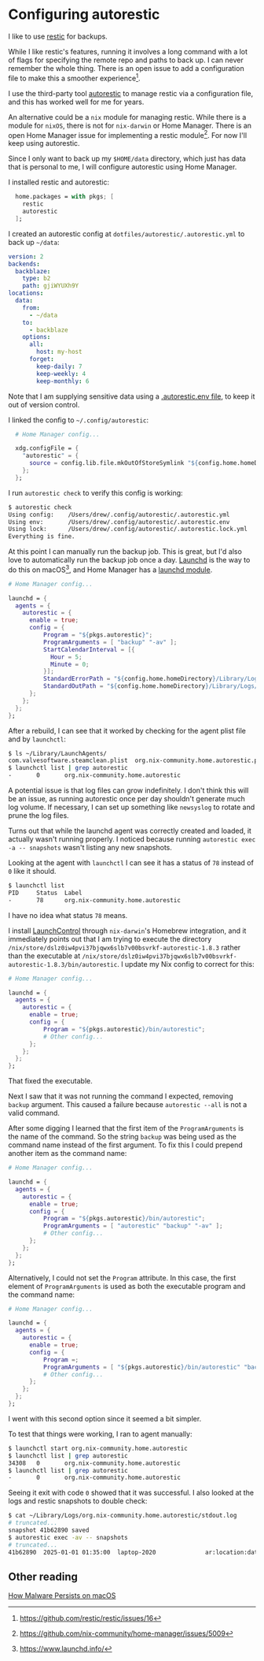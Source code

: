 # Configuring autorestic

I like to use [restic](https://restic.net/) for backups.

While I like restic's features, running it involves a long command with a lot of flags for
specifying the remote repo and paths to back up.
I can never remember the whole thing.
There is an open issue to add a configuration file to make this a smoother experience[^1].

I use the third-party tool [autorestic](https://github.com/restic/restic/issues/16) to manage restic via a
configuration file, and this has worked well for me for years.

An alternative could be a `nix` module for managing restic.
While there is a module for `nixOS`, there is not for `nix-darwin` or Home Manager.
There is an open Home Manager issue for implementing a restic module[^2].
For now I'll keep using autorestic.

Since I only want to back up my `$HOME/data` directory,
which just has data that is personal to me,
I will configure autorestic using Home Manager.

I installed restic and autorestic:

```nix
  home.packages = with pkgs; [
    restic
    autorestic
  ];
```

I created an autorestic config at `dotfiles/autorestic/.autorestic.yml` to back up `~/data`:

```yaml
version: 2
backends:
  backblaze:
    type: b2
    path: gjiWYUXh9Y
locations:
  data:
    from:
      - ~/data
    to:
      - backblaze
    options:
      all:
        host: my-host
      forget:
        keep-daily: 7
        keep-weekly: 4
        keep-monthly: 6
```

Note that I am supplying sensitive data using a [.autorestic.env file](https://autorestic.vercel.app/backend/env#env-file),
to keep it out of version control.

I linked the config to `~/.config/autorestic`:

```nix
  # Home Manager config...

  xdg.configFile = {
    "autorestic" = {
      source = config.lib.file.mkOutOfStoreSymlink "${config.home.homeDirectory}/data/code/homelab/dotfiles/autorestic";
    };
  };
```

I run `autorestic check` to verify this config is working:

```sh
$ autorestic check
Using config:    /Users/drew/.config/autorestic/.autorestic.yml
Using env:       /Users/drew/.config/autorestic/.autorestic.env
Using lock:      /Users/drew/.config/autorestic/.autorestic.lock.yml
Everything is fine.
```

At this point I can manually run the backup job.
This is great, but I'd also love to automatically run the backup job once a day.
[Launchd](https://en.wikipedia.org/wiki/Launchd) is the way to do this on macOS[^3],
and Home Manager has a [launchd module](https://github.com/nix-community/home-manager/blob/master/modules/launchd/default.nix).

```nix
# Home Manager config...

launchd = {
  agents = {
    autorestic = {
      enable = true;
      config = {
          Program = "${pkgs.autorestic}";
          ProgramArguments = [ "backup" "-av" ];
          StartCalendarInterval = [{
            Hour = 5;
            Minute = 0;
          }];
          StandardErrorPath = "${config.home.homeDirectory}/Library/Logs/org.nix-community.home.autorestic/stderr.log";
          StandardOutPath = "${config.home.homeDirectory}/Library/Logs/org.nix-community.home.autorestic/stdout.log";
      };
    };
  };
};
```

After a rebuild, I can see that it worked by checking for the agent plist file and by `launchctl`:

```sh
$ ls ~/Library/LaunchAgents/
com.valvesoftware.steamclean.plist  org.nix-community.home.autorestic.plist
$ launchctl list | grep autorestic
-       0       org.nix-community.home.autorestic
```

A potential issue is that log files can grow indefinitely.
I don't think this will be an issue, as running autorestic once per day shouldn't generate much log volume.
If necessary, I can set up something like `newsyslog` to rotate and prune the log files.

Turns out that while the launchd agent was correctly created and loaded, it actually wasn't running properly.
I noticed because running `autorestic exec -a -- snapshots` wasn't listing any new snapshots.

Looking at the agent with `launchctl` I can see it has a status of `78` instead of `0` like it should.

```sh
$ launchctl list
PID     Status  Label
-       78      org.nix-community.home.autorestic
```

I have no idea what status `78` means.

I install [LaunchControl](https://www.soma-zone.com/LaunchControl/) through `nix-darwin`'s Homebrew integration,
and it immediately points out that I am trying to execute the directory `/nix/store/dslz0iw4pvi37bjqwx6slb7v00bsvrkf-autorestic-1.8.3` rather
than the executable at `/nix/store/dslz0iw4pvi37bjqwx6slb7v00bsvrkf-autorestic-1.8.3/bin/autorestic`.
I update my Nix config to correct for this:

```nix
# Home Manager config...

launchd = {
  agents = {
    autorestic = {
      enable = true;
      config = {
          Program = "${pkgs.autorestic}/bin/autorestic";
          # Other config...
      };
    };
  };
};
```

That fixed the executable.

Next I saw that it was not running the command I expected, removing `backup` argument.
This caused a failure because `autorestic --all` is not a valid command.

After some digging I learned that the first item of the `ProgramArguments` is the name of the command.
So the string `backup` was being used as the command name instead of the first argument.
To fix this I could prepend another item as the command name:

```nix
# Home Manager config...

launchd = {
  agents = {
    autorestic = {
      enable = true;
      config = {
          Program = "${pkgs.autorestic}/bin/autorestic";
          ProgramArguments = [ "autorestic" "backup" "-av" ];
          # Other config...
      };
    };
  };
};
```

Alternatively, I could not set the `Program` attribute.
In this case, the first element of `ProgramArguments` is used as both the executable program and the command name:

```nix
# Home Manager config...

launchd = {
  agents = {
    autorestic = {
      enable = true;
      config = {
          Program =;
          ProgramArguments = [ "${pkgs.autorestic}/bin/autorestic" "backup" "-av" ];
          # Other config...
      };
    };
  };
};
```

I went with this second option since it seemed a bit simpler.

To test that things were working, I ran to agent manually:

```sh
$ launchctl start org.nix-community.home.autorestic
$ launchctl list | grep autorestic
34308   0       org.nix-community.home.autorestic
$ launchctl list | grep autorestic
-       0       org.nix-community.home.autorestic
```

Seeing it exit with code `0` showed that it was successful.
I also looked at the logs and restic snapshots to double check:

```sh
$ cat ~/Library/Logs/org.nix-community.home.autorestic/stdout.log
# truncated...
snapshot 41b62890 saved
$ autorestic exec -av -- snapshots
# truncated...
41b62890  2025-01-01 01:35:00  laptop-2020              ar:location:data                       /Users/drew/data        8.577 GiB
```

## Other reading

[How Malware Persists on macOS](https://www.sentinelone.com/blog/how-malware-persists-on-macos/)

[^1]: https://github.com/restic/restic/issues/16
[^2]: https://github.com/nix-community/home-manager/issues/5009
[^3]: https://www.launchd.info/
